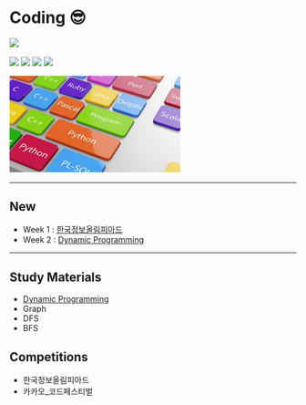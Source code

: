 # Coding 😎

<p>
<img src=https://img.shields.io/static/v1?label=Members&message=4&color=yellow&style=flat height=28px>
 </p>
 <p>
<img src=https://img.shields.io/static/v1?label=&message=Bumjin&color=blue&style=flat height=28px>
<img src=https://img.shields.io/static/v1?label=&message=Minjoon&color=blue&style=flat height=28px>
<img src=https://img.shields.io/static/v1?label=&message=JungIn&color=blue&style=flat height=28px>
<img src=https://img.shields.io/static/v1?label=&message=Yujin&color=blue&style=flat height=28px>
 </p>

<img src="docs/img1.png" width=300px>


---

##  New

* Week 1 : [한국정보올림피아드](competition/한국정보올림피아드/README.md)
* Week 2 : [Dynamic Programming](study/dynamic_programming/README.md)

---

## Study Materials

* [Dynamic Programming](study/dynamic_programming/README.md)
* Graph 
* DFS
* BFS





## Competitions

* 한국정보올림피아드
* 카카오_코드페스티벌

